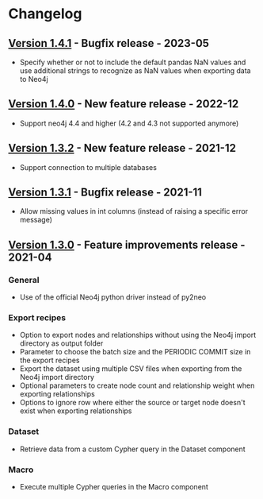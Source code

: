 # Changelog

## [Version 1.4.1](https://github.com/dataiku/dss-plugin-neo4j/tree/v1.4.1) - Bugfix release - 2023-05

- Specify whether or not to include the default pandas NaN values and use additional strings to recognize as NaN values when exporting data to Neo4j

## [Version 1.4.0](https://github.com/dataiku/dss-plugin-neo4j/tree/v1.4.0) - New feature release - 2022-12

- Support neo4j 4.4 and higher (4.2 and 4.3 not supported anymore)

## [Version 1.3.2](https://github.com/dataiku/dss-plugin-neo4j/tree/v1.3.2) - New feature release - 2021-12

- Support connection to multiple databases

## [Version 1.3.1](https://github.com/dataiku/dss-plugin-neo4j/tree/v1.3.1) - Bugfix release - 2021-11

- Allow missing values in int columns (instead of raising a specific error message)

## [Version 1.3.0](https://github.com/dataiku/dss-plugin-neo4j/tree/v1.3.0) - Feature improvements release - 2021-04

### General
- Use of the official Neo4j python driver instead of py2neo

### Export recipes
- Option to export nodes and relationships without using the Neo4j import directory as output folder
- Parameter to choose the batch size and the PERIODIC COMMIT size in the export recipes
- Export the dataset using multiple CSV files when exporting from the Neo4j import directory
- Optional parameters to create node count and relationship weight when exporting relationships
- Options to ignore row where either the source or target node doesn't exist when exporting relationships

### Dataset
- Retrieve data from a custom Cypher query in the Dataset component

### Macro
- Execute multiple Cypher queries in the Macro component
